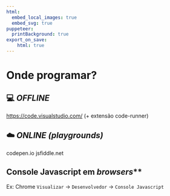 ```yaml
---
html:
  embed_local_images: true
  embed_svg: true
puppeteer: 
  printBackground: true
export_on_save:
    html: true
---
```

<!-- 03 -->

# Onde programar?

## :computer: **_OFFLINE_**
https://code.visualstudio.com/ (+ extensão code-runner)

## :cloud: **_ONLINE (playgrounds)_**
codepen.io 
jsfiddle.net

## Console Javascript em _browsers_**
Ex: Chrome
`Visualizar` $\to$ `Desenvolvedor` $\to$ `Console Javascript`

